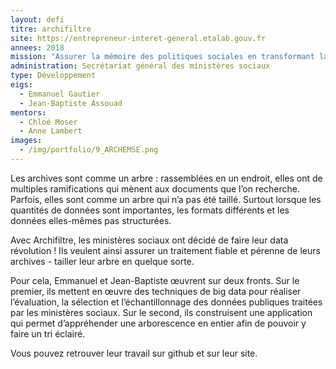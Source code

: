 ```yaml
---
layout: defi
titre: archifiltre
site: https://entrepreneur-interet-general.etalab.gouv.fr
annees: 2018
mission: "Assurer la mémoire des politiques sociales en transformant la gestion des archives"
administration: Secrétariat général des ministères sociaux
type: Développement
eigs:
  - Emmanuel Gautier
  - Jean-Baptiste Assouad
mentors: 
  - Chloé Moser
  - Anne Lambert
images:
  - /img/portfolio/9_ARCHEMSE.png
---
```


Les archives sont comme un arbre : rassemblées en un endroit, elles
ont de multiples ramifications qui mènent aux documents que l’on
recherche. Parfois, elles sont comme un arbre qui n’a pas été
taillé. Surtout lorsque les quantités de données sont importantes, les
formats différents et les données elles-mêmes pas structurées.

Avec Archifiltre, les ministères sociaux ont décidé de faire leur data
révolution ! Ils veulent ainsi assurer un traitement fiable et pérenne
de leurs archives - tailler leur arbre en quelque sorte.

Pour cela, Emmanuel et Jean-Baptiste œuvrent sur deux fronts. Sur le
premier, ils mettent en œuvre des techniques de big data pour réaliser
l’évaluation, la sélection et l’échantillonnage des données publiques
traitées par les ministères sociaux. Sur le second, ils construisent
une application qui permet d’appréhender une arborescence en entier
afin de pouvoir y faire un tri éclairé.

Vous pouvez retrouver leur travail sur github et sur leur site.
